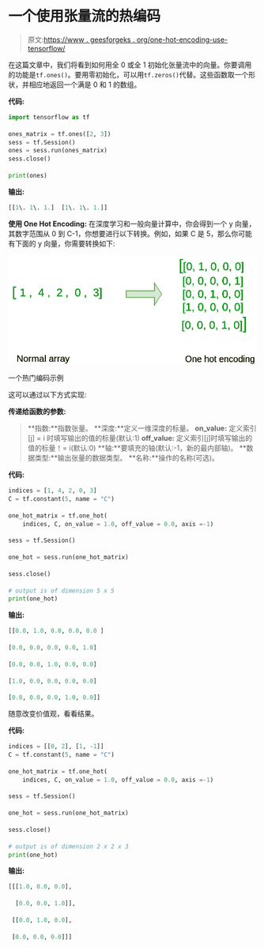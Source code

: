 # 一个使用张量流的热编码

> 原文:[https://www . geesforgeks . org/one-hot-encoding-use-tensorflow/](https://www.geeksforgeeks.org/one-hot-encoding-using-tensorflow/)

在这篇文章中，我们将看到如何用全 0 或全 1 初始化张量流中的向量。你要调用的功能是`tf.ones()`。要用零初始化，可以用`tf.zeros()`代替。这些函数取一个形状，并相应地返回一个满是 0 和 1 的数组。

**代码:**

```py
import tensorflow as tf

ones_matrix = tf.ones([2, 3])
sess = tf.Session()
ones = sess.run(ones_matrix)
sess.close()

print(ones)
```

**输出:**

```py
[[1\. 1\. 1.]  [1\. 1\. 1.]]
```

**使用 One Hot Encoding:**
在深度学习和一般向量计算中，你会得到一个 y 向量，其数字范围从 0 到 C-1，你想要进行以下转换。例如，如果 C 是 5，那么你可能有下面的 y 向量，你需要转换如下:

![](img/e7ec3e5be9ba8c2d4e4b1f8098947f24.png)

一个热门编码示例

这可以通过以下方式实现:

**传递给函数的参数:**

> **指数:**指数张量。
> **深度:**定义一维深度的标量。
> **on_value:** 定义索引[j] = i 时填写输出的值的标量(默认:1)
> **off_value:** 定义索引[j]时填写输出的值的标量！= i(默认:0)
> **轴:**要填充的轴(默认:-1，新的最内部轴)。
> **数据类型:**输出张量的数据类型。
> **名称:**操作的名称(可选)。

**代码:**

```py
indices = [1, 4, 2, 0, 3]
C = tf.constant(5, name = "C")

one_hot_matrix = tf.one_hot(
    indices, C, on_value = 1.0, off_value = 0.0, axis =-1)

sess = tf.Session()

one_hot = sess.run(one_hot_matrix)

sess.close()

# output is of dimension 5 x 5
print(one_hot)
```

**输出:**

```py
[[0.0, 1.0, 0.0, 0.0, 0.0 ]

[0.0, 0.0, 0.0, 0.0, 1.0]

[0.0, 0.0, 1.0, 0.0, 0.0]

[1.0, 0.0, 0.0, 0.0, 0.0]

[0.0, 0.0, 0.0, 1.0, 0.0]]
```

随意改变价值观，看看结果。

**代码:**

```py
indices = [[0, 2], [1, -1]]
C = tf.constant(5, name = "C")

one_hot_matrix = tf.one_hot(
    indices, C, on_value = 1.0, off_value = 0.0, axis =-1)

sess = tf.Session()

one_hot = sess.run(one_hot_matrix)

sess.close()

# output is of dimension 2 x 2 x 3
print(one_hot) 
```

**输出:**

```py
[[[1.0, 0.0, 0.0],  

  [0.0, 0.0, 1.0]],  

 [[0.0, 1.0, 0.0],  

 [0.0, 0.0, 0.0]]] 
```